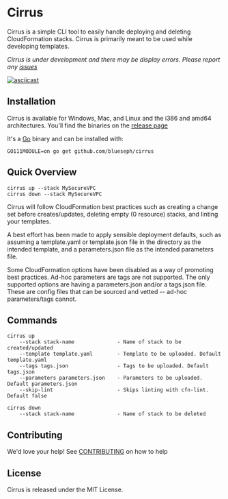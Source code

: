 # Cirrus
Cirrus is a simple CLI tool to easily handle deploying and deleting CloudFormation stacks. Cirrus is primarily meant to be used while developing templates.

_Cirrus is under development and there may be display errors. Please report any [issues](https://github.com/blueseph/cirrus/issues)_

[![asciicast](https://asciinema.org/a/J98ZyQx1lhpV4Ok1UBksNdB1w.svg)](https://asciinema.org/a/J98ZyQx1lhpV4Ok1UBksNdB1w)

## Installation

Cirrus is available for Windows, Mac, and Linux and the i386 and amd64 architectures. You'll find the binaries on the [release page](https://github.com/blueseph/cirrus/releases)

It's a [Go](https://golang.org/) binary and can be installed with:

`GO111MODULE=on go get github.com/blueseph/cirrus`

## Quick Overview

`cirrus up --stack MySecureVPC`  
`cirrus down --stack MySecureVPC`


Cirrus will follow CloudFormation best practices such as creating a change set before creates/updates, deleting empty (0 resource) stacks, and linting your templates.

A best effort has been made to apply sensible deployment defaults, such as assuming a template.yaml or template.json file in the directory as the intended template, and a parameters.json file as the intended parameters file.

Some CloudFormation options have been disabled as a way of promoting best practices. Ad-hoc parameters are tags are not supported. The only supported options are having a parameters.json and/or a tags.json file. These are config files that can be sourced and vetted -- ad-hoc parameters/tags cannot.

## Commands

```
cirrus up 
    --stack stack-name              - Name of stack to be created/updated
    --template template.yaml        - Template to be uploaded. Default template.yaml
    --tags tags.json                - Tags to be uploaded. Default tags.json
    --parameters parameters.json    - Parameters to be uploaded. Default parameters.json
    --skip-lint                     - Skips linting with cfn-lint. Default false
```

```
cirrus down
    --stack stack-name              - Name of stack to be deleted
````

## Contributing

We'd love your help! See [CONTRIBUTING](CONTRIBUTING.md) on how to help

## License

Cirrus is released under the MIT License.